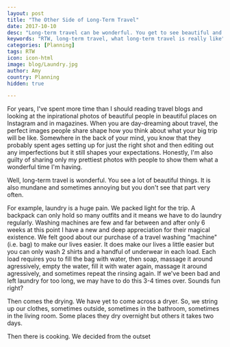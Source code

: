 ```yaml
---
layout: post
title: "The Other Side of Long-Term Travel"
date: 2017-10-10
desc: "Long-term travel can be wonderful. You get to see beautiful and interesting sites, meet interesting people, and eat good food. It isn't all glamorous adventures though, regardless of what Instagram would have you believe."
keywords: "RTW, long-term travel, what long-term travel is really like"
categories: [Planning]
tags: RTW
icon: icon-html
image: blog/Laundry.jpg
author: Amy
country: Planning
hidden: true

---
```


For years, I've spent more time than I should reading travel blogs and looking at the inpirational photos of beautiful people in beautiful places on Instagram and in magazines. When you are day-dreaming about travel, the perfect images people share shape how you think about what your big trip will be like. Somewhere in the back of your mind, you know that they probably spent ages setting up for just the right shot and then editing out any imperfections but it still shapes your expectations. Honestly, I'm also guilty of sharing only my prettiest photos with people to show them what a wonderful time I'm having. 

Well, long-term travel is wonderful. You see a lot of beautiful things. It is also mundane and sometimes annoying but you don't see that part very often.

For example, laundry is a huge pain. We packed light for the trip. A backpack can only hold so many outfits and it means we have to do laundry regularly. Washing machines are few and far between and after only 6 weeks at this point I have a new and deep appreciation for their magical existence. We felt good about our purchase of a travel washing "machine" (i.e. bag) to make our lives easier. It does make our lives a little easier but you can only wash 2 shirts and a handful of underwear in each load. Each load requires you to fill the bag with water, then soap, massage it around agressively, empty the water, fill it with water again, massage it around agressively, and sometimes repeat the rinsing again. If we've been bad and left laundry for too long, we may have to do this 3-4 times over. Sounds fun right? 

Then comes the drying. We have yet to come across a dryer. So, we string up our clothes, sometimes outside, sometimes in the bathroom, sometimes in the living room. Some places they dry overnight but others it takes two days. 

Then there is cooking. We decided from the outset    
